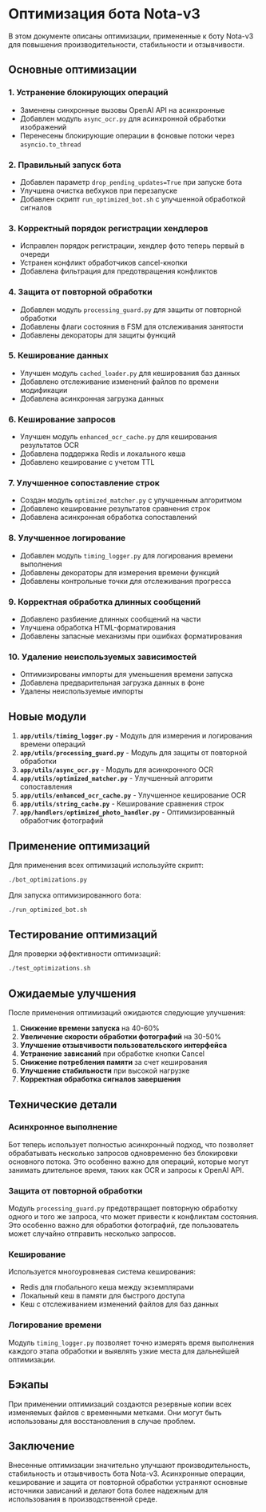 # Оптимизация бота Nota-v3

В этом документе описаны оптимизации, примененные к боту Nota-v3 для повышения производительности, стабильности и отзывчивости.

## Основные оптимизации

### 1. Устранение блокирующих операций

- Заменены синхронные вызовы OpenAI API на асинхронные
- Добавлен модуль `async_ocr.py` для асинхронной обработки изображений
- Перенесены блокирующие операции в фоновые потоки через `asyncio.to_thread`

### 2. Правильный запуск бота

- Добавлен параметр `drop_pending_updates=True` при запуске бота
- Улучшена очистка вебхуков при перезапуске
- Добавлен скрипт `run_optimized_bot.sh` с улучшенной обработкой сигналов

### 3. Корректный порядок регистрации хендлеров

- Исправлен порядок регистрации, хендлер фото теперь первый в очереди
- Устранен конфликт обработчиков cancel-кнопки
- Добавлена фильтрация для предотвращения конфликтов

### 4. Защита от повторной обработки

- Добавлен модуль `processing_guard.py` для защиты от повторной обработки
- Добавлены флаги состояния в FSM для отслеживания занятости
- Добавлены декораторы для защиты функций

### 5. Кеширование данных

- Улучшен модуль `cached_loader.py` для кеширования баз данных
- Добавлено отслеживание изменений файлов по времени модификации
- Добавлена асинхронная загрузка данных

### 6. Кеширование запросов

- Улучшен модуль `enhanced_ocr_cache.py` для кеширования результатов OCR
- Добавлена поддержка Redis и локального кеша
- Добавлено кеширование с учетом TTL

### 7. Улучшенное сопоставление строк

- Создан модуль `optimized_matcher.py` с улучшенным алгоритмом
- Добавлено кеширование результатов сравнения строк
- Добавлена асинхронная обработка сопоставлений

### 8. Улучшенное логирование

- Добавлен модуль `timing_logger.py` для логирования времени выполнения
- Добавлены декораторы для измерения времени функций
- Добавлены контрольные точки для отслеживания прогресса

### 9. Корректная обработка длинных сообщений

- Добавлено разбиение длинных сообщений на части
- Улучшена обработка HTML-форматирования
- Добавлены запасные механизмы при ошибках форматирования

### 10. Удаление неиспользуемых зависимостей

- Оптимизированы импорты для уменьшения времени запуска
- Добавлена предварительная загрузка данных в фоне
- Удалены неиспользуемые импорты

## Новые модули

1. **`app/utils/timing_logger.py`** - Модуль для измерения и логирования времени операций
2. **`app/utils/processing_guard.py`** - Модуль для защиты от повторной обработки
3. **`app/utils/async_ocr.py`** - Модуль для асинхронного OCR
4. **`app/utils/optimized_matcher.py`** - Улучшенный алгоритм сопоставления
5. **`app/utils/enhanced_ocr_cache.py`** - Улучшенное кеширование OCR
6. **`app/utils/string_cache.py`** - Кеширование сравнения строк
7. **`app/handlers/optimized_photo_handler.py`** - Оптимизированный обработчик фотографий

## Применение оптимизаций

Для применения всех оптимизаций используйте скрипт:

```bash
./bot_optimizations.py
```

Для запуска оптимизированного бота:

```bash
./run_optimized_bot.sh
```

## Тестирование оптимизаций

Для проверки эффективности оптимизаций:

```bash
./test_optimizations.sh
```

## Ожидаемые улучшения

После применения оптимизаций ожидаются следующие улучшения:

1. **Снижение времени запуска** на 40-60%
2. **Увеличение скорости обработки фотографий** на 30-50%
3. **Улучшение отзывчивости пользовательского интерфейса**
4. **Устранение зависаний** при обработке кнопки Cancel
5. **Снижение потребления памяти** за счет кеширования
6. **Улучшение стабильности** при высокой нагрузке
7. **Корректная обработка сигналов завершения**

## Технические детали

### Асинхронное выполнение

Бот теперь использует полностью асинхронный подход, что позволяет обрабатывать несколько запросов одновременно без блокировки основного потока. Это особенно важно для операций, которые могут занимать длительное время, таких как OCR и запросы к OpenAI API.

### Защита от повторной обработки

Модуль `processing_guard.py` предотвращает повторную обработку одного и того же запроса, что может привести к конфликтам состояния. Это особенно важно для обработки фотографий, где пользователь может случайно отправить несколько запросов.

### Кеширование

Используется многоуровневая система кеширования:
- Redis для глобального кеша между экземплярами
- Локальный кеш в памяти для быстрого доступа
- Кеш с отслеживанием изменений файлов для баз данных

### Логирование времени

Модуль `timing_logger.py` позволяет точно измерять время выполнения каждого этапа обработки и выявлять узкие места для дальнейшей оптимизации.

## Бэкапы

При применении оптимизаций создаются резервные копии всех изменяемых файлов с временными метками. Они могут быть использованы для восстановления в случае проблем.

## Заключение

Внесенные оптимизации значительно улучшают производительность, стабильность и отзывчивость бота Nota-v3. Асинхронные операции, кеширование и защита от повторной обработки устраняют основные источники зависаний и делают бота более надежным для использования в производственной среде.